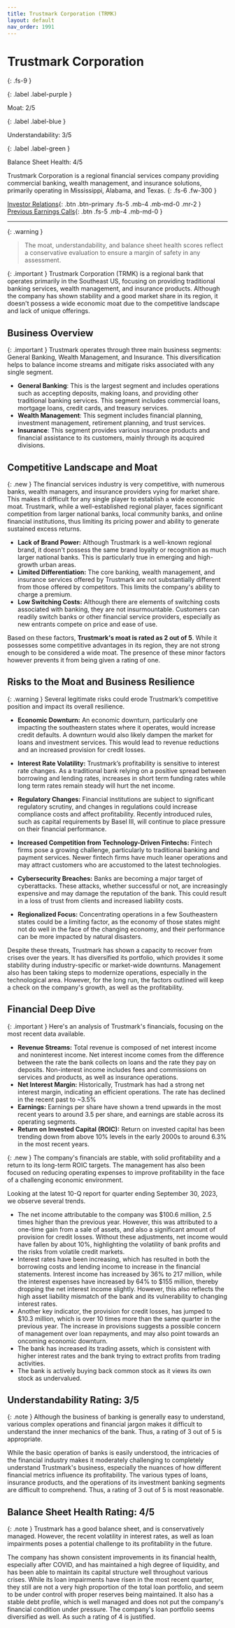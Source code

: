 ```yaml
---
title: Trustmark Corporation (TRMK)
layout: default
nav_order: 1991
---
```


# Trustmark Corporation
{: .fs-9 }

{: .label .label-purple }

Moat: 2/5

{: .label .label-blue }

Understandability: 3/5

{: .label .label-green }

Balance Sheet Health: 4/5

Trustmark Corporation is a regional financial services company providing commercial banking, wealth management, and insurance solutions, primarily operating in Mississippi, Alabama, and Texas.
{: .fs-6 .fw-300 }

[Investor Relations](https://www.google.com/search?q=TRMK+investor+relations){: .btn .btn-primary .fs-5 .mb-4 .mb-md-0 .mr-2 }
[Previous Earnings Calls](https://discountingcashflows.com/company/TRMK/transcripts/){: .btn .fs-5 .mb-4 .mb-md-0 }

---

{: .warning }
>The moat, understandability, and balance sheet health scores reflect a conservative evaluation to ensure a margin of safety in any assessment.



{: .important }
Trustmark Corporation (TRMK) is a regional bank that operates primarily in the Southeast US, focusing on providing traditional banking services, wealth management, and insurance products. Although the company has shown stability and a good market share in its region, it doesn't possess a wide economic moat due to the competitive landscape and lack of unique offerings.

## Business Overview
{: .important }
Trustmark operates through three main business segments: General Banking, Wealth Management, and Insurance. This diversification helps to balance income streams and mitigate risks associated with any single segment.

*   **General Banking**: This is the largest segment and includes operations such as accepting deposits, making loans, and providing other traditional banking services. This segment includes commercial loans, mortgage loans, credit cards, and treasury services. 
*  **Wealth Management**: This segment includes financial planning, investment management, retirement planning, and trust services.
*   **Insurance**: This segment provides various insurance products and financial assistance to its customers, mainly through its acquired divisions.

## Competitive Landscape and Moat
{: .new }
The financial services industry is very competitive, with numerous banks, wealth managers, and insurance providers vying for market share. This makes it difficult for any single player to establish a wide economic moat. Trustmark, while a well-established regional player, faces significant competition from larger national banks, local community banks, and online financial institutions, thus limiting its pricing power and ability to generate sustained excess returns.

*   **Lack of Brand Power:** Although Trustmark is a well-known regional brand, it doesn't possess the same brand loyalty or recognition as much larger national banks. This is particularly true in emerging and high-growth urban areas.
*   **Limited Differentiation:** The core banking, wealth management, and insurance services offered by Trustmark are not substantially different from those offered by competitors. This limits the company's ability to charge a premium.
*   **Low Switching Costs:** Although there are elements of switching costs associated with banking, they are not insurmountable. Customers can readily switch banks or other financial service providers, especially as new entrants compete on price and ease of use.

Based on these factors, **Trustmark's moat is rated as 2 out of 5**. While it possesses some competitive advantages in its region, they are not strong enough to be considered a wide moat. The presence of these minor factors however prevents it from being given a rating of one.

## Risks to the Moat and Business Resilience
{: .warning }
Several legitimate risks could erode Trustmark’s competitive position and impact its overall resilience.

*   **Economic Downturn:** An economic downturn, particularly one impacting the southeastern states where it operates, would increase credit defaults. A downturn would also likely dampen the market for loans and investment services. This would lead to revenue reductions and an increased provision for credit losses.

*   **Interest Rate Volatility:** Trustmark’s profitability is sensitive to interest rate changes. As a traditional bank relying on a positive spread between borrowing and lending rates, increases in short term funding rates while long term rates remain steady will hurt the net income.

*   **Regulatory Changes:** Financial institutions are subject to significant regulatory scrutiny, and changes in regulations could increase compliance costs and affect profitability. Recently introduced rules, such as capital requirements by Basel III, will continue to place pressure on their financial performance.
*   **Increased Competition from Technology-Driven Fintechs:** Fintech firms pose a growing challenge, particularly to traditional banking and payment services. Newer fintech firms have much leaner operations and may attract customers who are accustomed to the latest technologies.
*   **Cybersecurity Breaches:** Banks are becoming a major target of cyberattacks. These attacks, whether successful or not, are increasingly expensive and may damage the reputation of the bank. This could result in a loss of trust from clients and increased liability costs.
*   **Regionalized Focus:** Concentrating operations in a few Southeastern states could be a limiting factor, as the economy of those states might not do well in the face of the changing economy, and their performance can be more impacted by natural disasters.

Despite these threats, Trustmark has shown a capacity to recover from crises over the years. It has diversified its portfolio, which provides it some stability during industry-specific or market-wide downturns. Management also has been taking steps to modernize operations, especially in the technological area. However, for the long run, the factors outlined will keep a check on the company's growth, as well as the profitability.

## Financial Deep Dive
{: .important }
Here's an analysis of Trustmark's financials, focusing on the most recent data available.

*   **Revenue Streams:** Total revenue is composed of net interest income and noninterest income. Net interest income comes from the difference between the rate the bank collects on loans and the rate they pay on deposits. Non-interest income includes fees and commissions on services and products, as well as insurance operations.
*  **Net Interest Margin:** Historically, Trustmark has had a strong net interest margin, indicating an efficient operations. The rate has declined in the recent past to ~3.5%
*   **Earnings:** Earnings per share have shown a trend upwards in the most recent years to around 3.5 per share, and earnings are stable across its operating segments.
*   **Return on Invested Capital (ROIC):** Return on invested capital has been trending down from above 10% levels in the early 2000s to around 6.3% in the most recent years.

{: .new }
The company's financials are stable, with solid profitability and a return to its long-term ROIC targets. The management has also been focused on reducing operating expenses to improve profitability in the face of a challenging economic environment.

Looking at the latest 10-Q report for quarter ending September 30, 2023, we observe several trends.
* The net income attributable to the company was $100.6 million, 2.5 times higher than the previous year. However, this was attributed to a one-time gain from a sale of assets, and also a significant amount of provision for credit losses. Without these adjustments, net income would have fallen by about 10%, highlighting the volatility of bank profits and the risks from volatile credit markets.
* Interest rates have been increasing, which has resulted in both the borrowing costs and lending income to increase in the financial statements. Interest income has increased by 36% to 217 million, while the interest expenses have increased by 64% to $155 million, thereby dropping the net interest income slightly. However, this also reflects the high asset liability mismatch of the bank and its vulnerability to changing interest rates. 
* Another key indicator, the provision for credit losses, has jumped to $10.3 million, which is over 10 times more than the same quarter in the previous year. The increase in provisions suggests a possible concern of management over loan repayments, and may also point towards an oncoming economic downturn.
* The bank has increased its trading assets, which is consistent with higher interest rates and the bank trying to extract profits from trading activities.
* The bank is actively buying back common stock as it views its own stock as undervalued.

## Understandability Rating: 3/5
{: .note }
Although the business of banking is generally easy to understand, various complex operations and financial jargon makes it difficult to understand the inner mechanics of the bank. Thus, a rating of 3 out of 5 is appropriate.

While the basic operation of banks is easily understood, the intricacies of the financial industry makes it moderately challenging to completely understand Trustmark's business, especially the nuances of how different financial metrics influence its profitability.
The various types of loans, insurance products, and the operations of its investment banking segments are difficult to comprehend. Thus, a rating of 3 out of 5 is most reasonable.

## Balance Sheet Health Rating: 4/5
{: .note }
Trustmark has a good balance sheet, and is conservatively managed. However, the recent volatility in interest rates, as well as loan impairments poses a potential challenge to its profitability in the future.

The company has shown consistent improvements in its financial health, especially after COVID, and has maintained a high degree of liquidity, and has been able to maintain its capital structure well throughout various crises. While its loan impairments have risen in the most recent quarter, they still are not a very high proportion of the total loan portfolio, and seem to be under control with proper reserves being maintained. It also has a stable debt profile, which is well managed and does not put the company's financial condition under pressure. The company's loan portfolio seems diversified as well. As such a rating of 4 is justified.